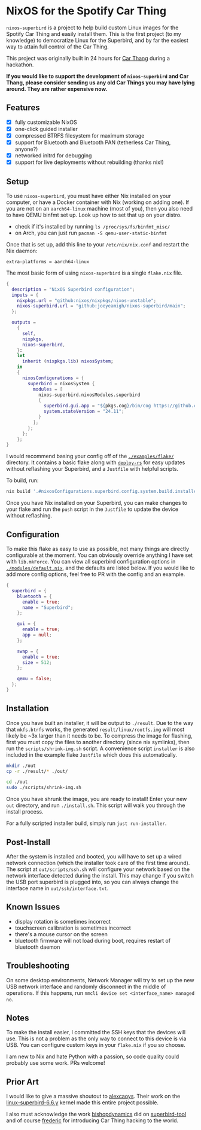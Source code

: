# NixOS for the Spotify Car Thing

`nixos-superbird` is a project to help build custom Linux images for the Spotify Car Thing and easily install them. This is the first project (to my knowledge) to democratize Linux for the Superbird, and by far the easiest way to attain full control of the Car Thing.

This project was originally built in 24 hours for [Car Thang](https://github.com/BounceU/car_thang) during a hackathon.

**If you would like to support the development of `nixos-superbird` and Car Thang, please consider sending us any old Car Things you may have lying around. They are rather expensive now.**

## Features

- [x] fully customizable NixOS
- [x] one-click guided installer
- [x] compressed BTRFS filesystem for maximum storage
- [x] support for Bluetooth and Bluetooth PAN (tetherless Car Thing, anyone?)
- [x] networked initrd for debugging
- [x] support for live deployments without rebuilding (thanks nix!)

## Setup

To use `nixos-superbird`, you must have either Nix installed on your computer, or have a Docker container with Nix (working on adding one). If you are not on an `aarch64-linux` machine (most of you), then you also need to have QEMU binfmt set up. Look up how to set that up on your distro.

- check if it's installed by running `ls /proc/sys/fs/binfmt_misc/`
- on Arch, you can just run `pacman -S qemu-user-static-binfmt`

Once that is set up, add this line to your `/etc/nix/nix.conf` and restart the Nix daemon:

```none
extra-platforms = aarch64-linux
```

The most basic form of using `nixos-superbird` is a single `flake.nix` file.

```nix
{
  description = "NixOS Superbird configuration";
  inputs = {
    nixpkgs.url = "github:nixos/nixpkgs/nixos-unstable";
    nixos-superbird.url = "github:joeyeamigh/nixos-superbird/main";
  };

  outputs =
    {
      self,
      nixpkgs,
      nixos-superbird,
    }:
    let
      inherit (nixpkgs.lib) nixosSystem;
    in
    {
      nixosConfigurations = {
        superbird = nixosSystem {
          modules = [
            nixos-superbird.nixosModules.superbird
            {
              superbird.gui.app = "${pkgs.cog}/bin/cog https://github.com/JoeyEamigh/nixos-superbird";
              system.stateVersion = "24.11";
            }
          ];
        };
      };
    };
}
```

I would recommend basing your config off of the [`./examples/flake/`](./examples/flake/) directory. It contains a basic flake along with [`deploy-rs`](https://github.com/serokell/deploy-rs) for easy updates without reflashing your Superbird, and a `Justfile` with helpful scripts.

To build, run:

```sh
nix build '.#nixosConfigurations.superbird.config.system.build.installer'
```

Once you have Nix installed on your Superbird, you can make changes to your flake and run the `push` script in the `Justfile` to update the device without reflashing.

## Configuration

To make this flake as easy to use as possible, not many things are directly configurable at the moment. You can obviously override anything I have set with `lib.mkForce`. You can view all superbird configuration options in [`./modules/default.nix`](./modules/default.nix), and the defaults are listed below. If you would like to add more config options, feel free to PR with the config and an example.

```nix
{
  superbird = {
    bluetooth = {
      enable = true;
      name = "Superbird";
    };

    gui = {
      enable = true;
      app = null;
    };

    swap = {
      enable = true;
      size = 512;
    };

    qemu = false;
  };
}
```

## Installation

Once you have built an installer, it will be output to `./result`. Due to the way that `mkfs.btrfs` works, the generated `result/linux/rootfs.img` will most likely be ~3x larger than it needs to be. To compress the image for flashing, first you must copy the files to another directory (since nix symlinks), then run the `scripts/shrink-img.sh` script. A convenience script `installer` is also included in the example flake `Justfile` which does this automatically.

```sh
mkdir ./out
cp -r ./result/* ./out/

cd ./out
sudo ./scripts/shrink-img.sh
```

Once you have shrunk the image, you are ready to install! Enter your new `out` directory, and run `./install.sh`. This script will walk you through the install process.

For a fully scripted installer build, simply run `just run-installer`.

## Post-Install

After the system is installed and booted, you will have to set up a wired network connection (which the installer took care of the first time around). The script at `out/scripts/ssh.sh` will configure your network based on the network interface detected during the install. This may change if you switch the USB port superbird is plugged into, so you can always change the interface name in `out/ssh/interface.txt`.

## Known Issues

- display rotation is sometimes incorrect
- touchscreen calibration is sometimes incorrect
- there's a mouse cursor on the screen
- bluetooth firmware will not load during boot, requires restart of bluetooth daemon

## Troubleshooting

On some desktop environments, Network Manager will try to set up the new USB network interface and randomly disconnect in the middle of operations. If this happens, run `nmcli device set <interface_name> managed no`.

## Notes

To make the install easier, I committed the SSH keys that the devices will use. This is not a problem as the only way to connect to this device is via USB. You can configure custom keys in your `flake.nix` if you so choose.

I am new to Nix and hate Python with a passion, so code quality could probably use some work. PRs welcome!

## Prior Art

I would like to give a massive shoutout to [alexcaoys](https://github.com/alexcaoys). Their work on the [linux-superbird-6.6.y](https://github.com/alexcaoys/linux-superbird-6.6.y) kernel made this entire project possible.

I also must acknowledge the work [bishopdynamics](https://github.com/bishopdynamics) did on [superbird-tool](https://github.com/bishopdynamics/superbird-tool) and of course [frederic](https://github.com/frederic) for introducing Car Thing hacking to the world.
